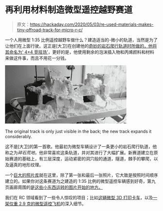 # 再利用材料制造微型遥控越野赛道

> 原文：<https://hackaday.com/2020/05/03/re-used-materials-makes-tiny-offroad-track-for-micro-r-c/>

一个人用微型 1:35 比例遥控越野车做什么？建造适当的-微小的轨道，当然是为了让他们在上面行驶。这正是[大卫]在创建他的[奇妙的岩石爬行轨道时所做的，他将其命名为' 4×4 竞技场'](https://www.davidxl.com/articles/blog/rubble-wasteland-undergo-expansion-build.html)，更好的是，他使用剩余的泡沫插入物和丙烯颜料和材料来做这件事，而且不用花一分钱。

[![](img/a0f0dfed2f9656e2ece4e55a080df4b2.png)](https://hackaday.com/wp-content/uploads/2020/04/Micro-RC-track_expansion_4.jpg)

The original track is only just visible in the back; the new track expands it considerably.

这不是[大卫]的第一首歌。他最初为微型车辆设计了一条更小的岩石爬行轨道，他称之为*碎石荒地*，他非常喜欢这条轨道，并对其进行了大幅扩展。新赛道建立在原始赛道的基础上，有三层深度，运动紧密的洞穴般的通道，隧道，棘手的攀爬，以及逼真的地形纹理。

一个[巨大的照片库](https://www.supermotoxl.com/resources/gallery/my-technologies-hobbies/ground-based-models/32-orlandoo-defender-110-oh32a03-4wd-crawler.html)就在这里，除了第一张和最后一张照片，它大致是按照时间顺序建立的。如果你对这条赛道为之建造的 1:35 比例的微型遥控车辆感到好奇，第九页画廊周围的[是这些小东西运转的图片开始的地方。](https://www.supermotoxl.com/resources/gallery/my-technologies-hobbies/ground-based-models/32-orlandoo-defender-110-oh32a03-4wd-crawler.html?page=9#category)

我们在 RC 领域看到了一些令人惊叹的项目；比如[这辆微型 3D 打印卡车](https://hackaday.com/2015/10/17/itsy-bitsy-teenie-weenie-3d-printed-rc-truck/)，以及[一架仅重 2.9 克的微型遥控飞机](https://hackaday.com/2017/02/10/a-micro-rc-plane-builder-shares-his-tricks/)的深入细节。